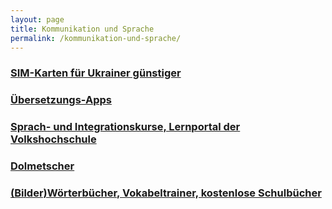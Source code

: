 ```yaml
---
layout: page
title: Kommunikation und Sprache
permalink: /kommunikation-und-sprache/
---
```


### [SIM\-Karten für Ukrainer günstiger](/sim-karten-f%C3%BCr-ukrainer-g%C3%BCnstiger/)

### [Übersetzungs\-Apps](/%C3%BCbersetzungs-apps/)

### [Sprach\- und Integrationskurse, Lernportal der Volkshochschule](/sprach-und-integrationskurse%2C-lernportal-der-volkshochschule/)

### [Dolmetscher](/dolmetscher/)

### [(Bilder)Wörterbücher, Vokabeltrainer, kostenlose Schulbücher](/%28bilder%29w%C3%B6rterb%C3%BCcher%2C-vokabeltrainer%2C-kostenlose-schulb%C3%BCcher/)


